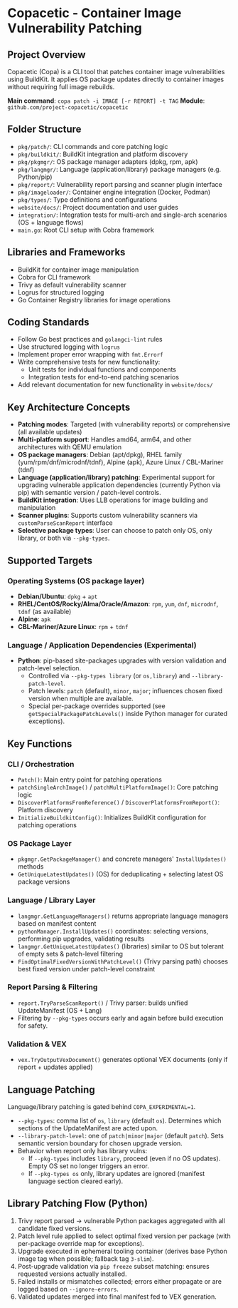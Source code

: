 # Copacetic - Container Image Vulnerability Patching

## Project Overview
Copacetic (Copa) is a CLI tool that patches container image vulnerabilities using BuildKit. It applies OS package updates directly to container images without requiring full image rebuilds.

**Main command**: `copa patch -i IMAGE [-r REPORT] -t TAG`
**Module**: `github.com/project-copacetic/copacetic`

## Folder Structure
- `pkg/patch/`: CLI commands and core patching logic
- `pkg/buildkit/`: BuildKit integration and platform discovery
- `pkg/pkgmgr/`: OS package manager adapters (dpkg, rpm, apk)
- `pkg/langmgr/`: Language (application/library) package managers (e.g. Python/pip)
- `pkg/report/`: Vulnerability report parsing and scanner plugin interface
- `pkg/imageloader/`: Container engine integration (Docker, Podman)
- `pkg/types/`: Type definitions and configurations
- `website/docs/`: Project documentation and user guides
- `integration/`: Integration tests for multi-arch and single-arch scenarios (OS + language flows)
- `main.go`: Root CLI setup with Cobra framework

## Libraries and Frameworks
- BuildKit for container image manipulation
- Cobra for CLI framework
- Trivy as default vulnerability scanner
- Logrus for structured logging
- Go Container Registry libraries for image operations

## Coding Standards
- Follow Go best practices and `golangci-lint` rules
- Use structured logging with `logrus`
- Implement proper error wrapping with `fmt.Errorf`
- Write comprehensive tests for new functionality:
  - Unit tests for individual functions and components
  - Integration tests for end-to-end patching scenarios
- Add relevant documentation for new functionality in `website/docs/`

## Key Architecture Concepts
- **Patching modes**: Targeted (with vulnerability reports) or comprehensive (all available updates)
- **Multi-platform support**: Handles amd64, arm64, and other architectures with QEMU emulation
- **OS package managers**: Debian (apt/dpkg), RHEL family (yum/rpm/dnf/microdnf/tdnf), Alpine (apk), Azure Linux / CBL-Mariner (tdnf)
- **Language (application/library) patching**: Experimental support for upgrading vulnerable application dependencies (currently Python via pip) with semantic version / patch-level controls.
- **BuildKit integration**: Uses LLB operations for image building and manipulation
- **Scanner plugins**: Supports custom vulnerability scanners via `customParseScanReport` interface
- **Selective package types**: User can choose to patch only OS, only library, or both via `--pkg-types`.

## Supported Targets
### Operating Systems (OS package layer)
- **Debian/Ubuntu**: `dpkg` + `apt`
- **RHEL/CentOS/Rocky/Alma/Oracle/Amazon**: `rpm`, `yum`, `dnf`, `microdnf`, `tdnf` (as available)
- **Alpine**: `apk`
- **CBL-Mariner/Azure Linux**: `rpm` + `tdnf`

### Language / Application Dependencies (Experimental)
- **Python**: pip-based site-packages upgrades with version validation and patch-level selection.
  - Controlled via `--pkg-types library` (or `os,library`) and `--library-patch-level`.
  - Patch levels: `patch` (default), `minor`, `major`; influences chosen fixed version when multiple are available.
  - Special per-package overrides supported (see `getSpecialPackagePatchLevels()` inside Python manager for curated exceptions).

## Key Functions

### CLI / Orchestration
- `Patch()`: Main entry point for patching operations
- `patchSingleArchImage()` / `patchMultiPlatformImage()`: Core patching logic
- `DiscoverPlatformsFromReference()` / `DiscoverPlatformsFromReport()`: Platform discovery
- `InitializeBuildkitConfig()`: Initializes BuildKit configuration for patching operations

### OS Package Layer
- `pkgmgr.GetPackageManager()` and concrete managers' `InstallUpdates()` methods
- `GetUniqueLatestUpdates()` (OS) for deduplicating + selecting latest OS package versions

### Language / Library Layer
- `langmgr.GetLanguageManagers()` returns appropriate language managers based on manifest content
- `pythonManager.InstallUpdates()` coordinates: selecting versions, performing pip upgrades, validating results
- `langmgr.GetUniqueLatestUpdates()` (libraries) similar to OS but tolerant of empty sets & patch-level filtering
- `FindOptimalFixedVersionWithPatchLevel()` (Trivy parsing path) chooses best fixed version under patch-level constraint

### Report Parsing & Filtering
- `report.TryParseScanReport()` / Trivy parser: builds unified UpdateManifest (OS + Lang)
- Filtering by `--pkg-types` occurs early and again before build execution for safety.

### Validation & VEX
- `vex.TryOutputVexDocument()` generates optional VEX documents (only if report + updates applied)

## Language Patching
Language/library patching is gated behind `COPA_EXPERIMENTAL=1`.

- `--pkg-types`: comma list of `os`, `library` (default `os`). Determines which sections of the UpdateManifest are acted upon.
- `--library-patch-level`: one of `patch|minor|major` (default `patch`). Sets semantic version boundary for chosen upgrade version.
- Behavior when report only has library vulns:
  - If `--pkg-types` includes `library`, proceed (even if no OS updates). Empty OS set no longer triggers an error.
  - If `--pkg-types os` only, library updates are ignored (manifest language section cleared early).

## Library Patching Flow (Python)
1. Trivy report parsed -> vulnerable Python packages aggregated with all candidate fixed versions.
2. Patch level rule applied to select optimal fixed version per package (with per-package override map for exceptions).
3. Upgrade executed in ephemeral tooling container (derives base Python image tag when possible; fallback tag `3-slim`).
4. Post-upgrade validation via `pip freeze` subset matching: ensures requested versions actually installed.
5. Failed installs or mismatches collected; errors either propagate or are logged based on `--ignore-errors`.
6. Validated updates merged into final manifest fed to VEX generation.

